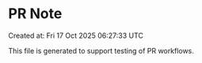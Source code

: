 # PR Note

Created at: Fri 17 Oct 2025 06:27:33 UTC

This file is generated to support testing of PR workflows.
